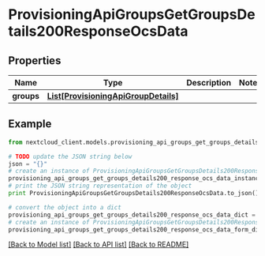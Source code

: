 # ProvisioningApiGroupsGetGroupsDetails200ResponseOcsData


## Properties
Name | Type | Description | Notes
------------ | ------------- | ------------- | -------------
**groups** | [**List[ProvisioningApiGroupDetails]**](ProvisioningApiGroupDetails.md) |  | 

## Example

```python
from nextcloud_client.models.provisioning_api_groups_get_groups_details200_response_ocs_data import ProvisioningApiGroupsGetGroupsDetails200ResponseOcsData

# TODO update the JSON string below
json = "{}"
# create an instance of ProvisioningApiGroupsGetGroupsDetails200ResponseOcsData from a JSON string
provisioning_api_groups_get_groups_details200_response_ocs_data_instance = ProvisioningApiGroupsGetGroupsDetails200ResponseOcsData.from_json(json)
# print the JSON string representation of the object
print ProvisioningApiGroupsGetGroupsDetails200ResponseOcsData.to_json()

# convert the object into a dict
provisioning_api_groups_get_groups_details200_response_ocs_data_dict = provisioning_api_groups_get_groups_details200_response_ocs_data_instance.to_dict()
# create an instance of ProvisioningApiGroupsGetGroupsDetails200ResponseOcsData from a dict
provisioning_api_groups_get_groups_details200_response_ocs_data_form_dict = provisioning_api_groups_get_groups_details200_response_ocs_data.from_dict(provisioning_api_groups_get_groups_details200_response_ocs_data_dict)
```
[[Back to Model list]](../README.md#documentation-for-models) [[Back to API list]](../README.md#documentation-for-api-endpoints) [[Back to README]](../README.md)


